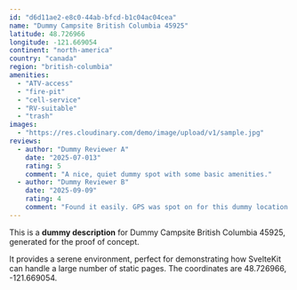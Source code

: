```yaml
---
id: "d6d11ae2-e8c0-44ab-bfcd-b1c04ac04cea"
name: "Dummy Campsite British Columbia 45925"
latitude: 48.726966
longitude: -121.669054
continent: "north-america"
country: "canada"
region: "british-columbia"
amenities:
  - "ATV-access"
  - "fire-pit"
  - "cell-service"
  - "RV-suitable"
  - "trash"
images:
  - "https://res.cloudinary.com/demo/image/upload/v1/sample.jpg"
reviews:
  - author: "Dummy Reviewer A"
    date: "2025-07-013"
    rating: 5
    comment: "A nice, quiet dummy spot with some basic amenities."
  - author: "Dummy Reviewer B"
    date: "2025-09-09"
    rating: 4
    comment: "Found it easily. GPS was spot on for this dummy location."
---
```


This is a **dummy description** for Dummy Campsite British Columbia 45925, generated for the proof of concept.

It provides a serene environment, perfect for demonstrating how SvelteKit can handle a large number of static pages. The coordinates are 48.726966, -121.669054.
